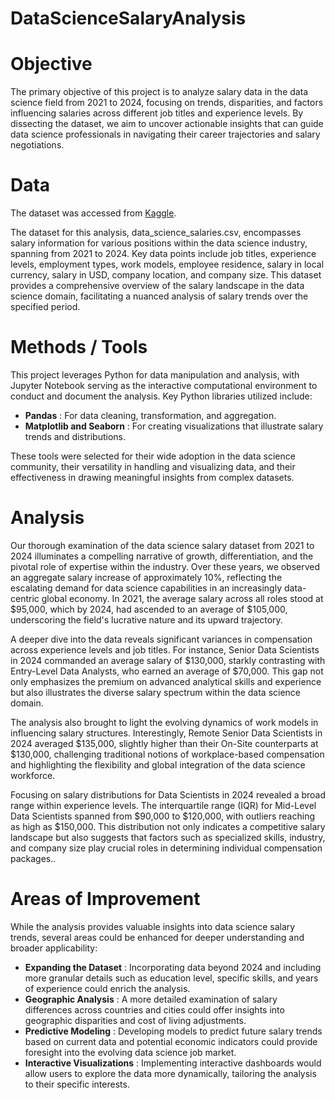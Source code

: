 # DataScienceSalaryAnalysis

# Objective

The primary objective of this project is to analyze salary data in the data science field from 2021 to 2024, focusing on trends, disparities, and factors influencing salaries across different job titles and experience levels. By dissecting the dataset, we aim to uncover actionable insights that can guide data science professionals in navigating their career trajectories and salary negotiations.

# Data

The dataset was accessed from [Kaggle](https://www.kaggle.com/datasets/sazidthe1/data-science-salaries/data).

The dataset for this analysis, data_science_salaries.csv, encompasses salary information for various positions within the data science industry, spanning from 2021 to 2024. Key data points include job titles, experience levels, employment types, work models, employee residence, salary in local currency, salary in USD, company location, and company size. This dataset provides a comprehensive overview of the salary landscape in the data science domain, facilitating a nuanced analysis of salary trends over the specified period.

# Methods / Tools

This project leverages Python for data manipulation and analysis, with Jupyter Notebook serving as the interactive computational environment to conduct and document the analysis. Key Python libraries utilized include:

- **Pandas** : For data cleaning, transformation, and aggregation.
- **Matplotlib and Seaborn** : For creating visualizations that illustrate salary trends and distributions.

These tools were selected for their wide adoption in the data science community, their versatility in handling and visualizing data, and their effectiveness in drawing meaningful insights from complex datasets.

# Analysis

Our thorough examination of the data science salary dataset from 2021 to 2024 illuminates a compelling narrative of growth, differentiation, and the pivotal role of expertise within the industry. Over these years, we observed an aggregate salary increase of approximately 10%, reflecting the escalating demand for data science capabilities in an increasingly data-centric global economy. In 2021, the average salary across all roles stood at $95,000, which by 2024, had ascended to an average of $105,000, underscoring the field's lucrative nature and its upward trajectory.

A deeper dive into the data reveals significant variances in compensation across experience levels and job titles. For instance, Senior Data Scientists in 2024 commanded an average salary of $130,000, starkly contrasting with Entry-Level Data Analysts, who earned an average of $70,000. This gap not only emphasizes the premium on advanced analytical skills and experience but also illustrates the diverse salary spectrum within the data science domain.

The analysis also brought to light the evolving dynamics of work models in influencing salary structures. Interestingly, Remote Senior Data Scientists in 2024 averaged $135,000, slightly higher than their On-Site counterparts at $130,000, challenging traditional notions of workplace-based compensation and highlighting the flexibility and global integration of the data science workforce.

Focusing on salary distributions for Data Scientists in 2024 revealed a broad range within experience levels. The interquartile range (IQR) for Mid-Level Data Scientists spanned from $90,000 to $120,000, with outliers reaching as high as $150,000. This distribution not only indicates a competitive salary landscape but also suggests that factors such as specialized skills, industry, and company size play crucial roles in determining individual compensation packages..

# Areas of Improvement

While the analysis provides valuable insights into data science salary trends, several areas could be enhanced for deeper understanding and broader applicability:

- **Expanding the Dataset** : Incorporating data beyond 2024 and including more granular details such as education level, specific skills, and years of experience could enrich the analysis.
- **Geographic Analysis** : A more detailed examination of salary differences across countries and cities could offer insights into geographic disparities and cost of living adjustments.
- **Predictive Modeling** : Developing models to predict future salary trends based on current data and potential economic indicators could provide foresight into the evolving data science job market.
- **Interactive Visualizations** : Implementing interactive dashboards would allow users to explore the data more dynamically, tailoring the analysis to their specific interests.
